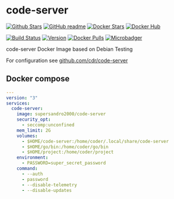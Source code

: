 # code-server

[![Github Stars](https://img.shields.io/github/stars/supersandro2000/docker-images.svg?maxAge=43200&label=Github%20Stars)](https://github.com/SuperSandro2000/docker-images)
[![GitHub readme](https://img.shields.io/badge/GitHub-readme-blue.svg)](https://github.com/SuperSandro2000/docker-images/blob/master/code-server/README.md)
[![Docker Stars](https://img.shields.io/docker/stars/supersandro2000/code-server.svg?label=Docker%20Stars&maxAge=43200)](https://hub.docker.com/r/supersandro2000/code-server/)
[![Docker Hub](https://img.shields.io/badge/Docker-hub-blue.svg)](https://hub.docker.com/r/supersandro2000/code-server/)

[![Build Status](https://img.shields.io/travis/SuperSandro2000/docker-images.svg?maxAge=43200)](https://travis-ci.org/SuperSandro2000/docker-images)
[![Version](https://img.shields.io/docker/v/supersandro2000/code-server.svg?label=Version&sort=date&maxAge=43200)](https://hub.docker.com/r/supersandro2000/code-server/)
[![Docker Pulls](https://img.shields.io/docker/pulls/supersandro2000/code-server.svg?label=Docker%20Pulls&maxAge=43200)](https://hub.docker.com/r/supersandro2000/code-server/)
[![Microbadger](https://images.microbadger.com/badges/image/supersandro2000/code-server.svg)](https://microbadger.com/images/supersandro2000/code-server)

code-server Docker Image based on Debian Testing

For configuration see [github.com/cdr/code-server](https://github.com/cdr/code-server)

## Docker compose

````yaml
---
version: "3"
services:
  code-server:
    image: supersandro2000/code-server
    security_opt:
      - seccomp:unconfined
    mem_limit: 2G
    volumes:
      - $HOME/code-server:/home/coder/.local/share/code-server
      - $HOME/go/bin:/home/coder/go/bin
      - $HOME/project:/home/coder/project
    environment:
      - PASSWORD=super_secret_password
    command:
      - --auth
      - password
      - --disable-telemetry
      - --disable-updates
````
